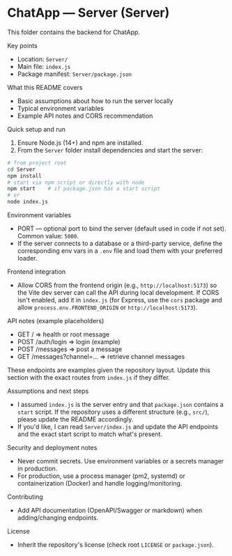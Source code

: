 # ChatApp — Server (Server)

This folder contains the backend for ChatApp.

Key points
- Location: `Server/`
- Main file: `index.js`
- Package manifest: `Server/package.json`

What this README covers
- Basic assumptions about how to run the server locally
- Typical environment variables
- Example API notes and CORS recommendation

Quick setup and run
1. Ensure Node.js (14+) and npm are installed.
2. From the `Server` folder install dependencies and start the server:

```bash
# from project root
cd Server
npm install
# start via npm script or directly with node
npm start    # if package.json has a start script
# or
node index.js
```

Environment variables
- PORT — optional port to bind the server (default used in code if not set). Common value: `5000`.
- If the server connects to a database or a third-party service, define the corresponding env vars in a `.env` file and load them with your preferred loader.

Frontend integration
- Allow CORS from the frontend origin (e.g., `http://localhost:5173`) so the Vite dev server can call the API during local development. If CORS isn't enabled, add it in `index.js` (for Express, use the `cors` package and allow `process.env.FRONTEND_ORIGIN` or `http://localhost:5173`).

API notes (example placeholders)
- GET / => health or root message
- POST /auth/login => login (example)
- POST /messages => post a message
- GET /messages?channel=... => retrieve channel messages

These endpoints are examples given the repository layout. Update this section with the exact routes from `index.js` if they differ.

Assumptions and next steps
- I assumed `index.js` is the server entry and that `package.json` contains a `start` script. If the repository uses a different structure (e.g., `src/`), please update the README accordingly.
- If you'd like, I can read `Server/index.js` and update the API endpoints and the exact start script to match what's present.

Security and deployment notes
- Never commit secrets. Use environment variables or a secrets manager in production.
- For production, use a process manager (pm2, systemd) or containerization (Docker) and handle logging/monitoring.

Contributing
- Add API documentation (OpenAPI/Swagger or markdown) when adding/changing endpoints.

License
- Inherit the repository's license (check root `LICENSE` or `package.json`).

